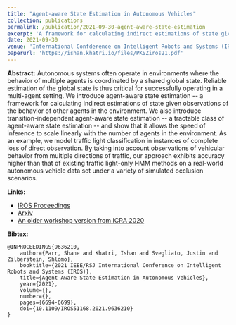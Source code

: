 ```yaml
---
title: "Agent-aware State Estimation in Autonomous Vehicles"
collection: publications
permalink: /publication/2021-09-30-agent-aware-state-estimation
excerpt: 'A framework for calculating indirect estimations of state given observations of the behavior of other agents in the environment. We model traffic light estimation as such a problem and apply our framework to recover light state with over 70% accuracy using only the motion of other vehicles in the scene.'
date: 2021-09-30
venue: 'International Confderence on Intelligent Robots and Systems (IROS)'
paperurl: 'https://ishan.khatri.io/files/PKSZiros21.pdf'
---
```

**Abstract:** Autonomous systems often operate in environments where the behavior of multiple agents is coordinated by a shared global state. Reliable estimation of the global state is thus critical for successfully operating in a multi-agent setting. We introduce agent-aware state estimation -- a framework for calculating indirect estimations of state given observations of the behavior of other agents in the environment. We also introduce transition-independent agent-aware state estimation -- a tractable class of agent-aware state estimation -- and show that it allows the speed of inference to scale linearly with the number of agents in the environment. As an example, we model traffic light classification in instances of complete loss of direct observation. By taking into account observations of vehicular behavior from multiple directions of traffic, our approach exhibits accuracy higher than that of existing traffic light-only HMM methods on a real-world autonomous vehicle data set under a variety of simulated occlusion scenarios.

**Links:**
* [IROS Proceedings](https://ieeexplore.ieee.org/document/9636210)
* [Arxiv](https://arxiv.org/abs/2108.00366)
* [An older workshop version from ICRA 2020](https://ishan.khatri.io/files/PKSZseudw20_CR.pdf)

**Bibtex:**
```
@INPROCEEDINGS{9636210,
    author={Parr, Shane and Khatri, Ishan and Svegliato, Justin and Zilberstein, Shlomo},
    booktitle={2021 IEEE/RSJ International Conference on Intelligent Robots and Systems (IROS)},
    title={Agent-Aware State Estimation in Autonomous Vehicles},
    year={2021},
    volume={},
    number={},
    pages={6694-6699},
    doi={10.1109/IROS51168.2021.9636210}
}
```
